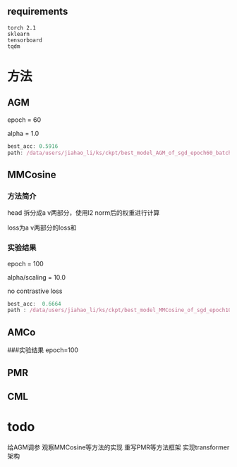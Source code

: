 
## requirements
```shell
torch 2.1
sklearn
tensorboard
tqdm

```

# 方法
## AGM
epoch = 60

alpha = 1.0
```js
best_acc: 0.5916
path: /data/users/jiahao_li/ks/ckpt/best_model_AGM_of_sgd_epoch60_batch64_lr0.001_alpha1.0.pth
```

## MMCosine
### 方法简介
head 拆分成a v两部分，使用l2 norm后的权重进行计算

loss为a v两部分的loss和

### 实验结果
epoch = 100

alpha/scaling = 10.0

no contrastive loss
```js
best_acc:  0.6664
path : /data/users/jiahao_li/ks/ckpt/best_model_MMCosine_of_sgd_epoch100_batch64_lr0.001_alpha10.0.pth
```

## AMCo
###实验结果
epoch=100



## PMR

## CML


# todo
给AGM调参
观察MMCosine等方法的实现
重写PMR等方法框架
实现transformer架构